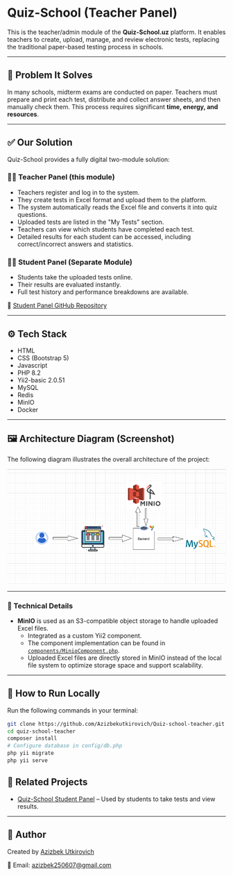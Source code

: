 # Quiz-School (Teacher Panel)

This is the teacher/admin module of the **Quiz-School.uz** platform. It enables teachers to create, upload, manage, and review electronic tests, replacing the traditional paper-based testing process in schools.

---

## 🧩 Problem It Solves

In many schools, midterm exams are conducted on paper. Teachers must prepare and print each test, distribute and collect answer sheets, and then manually check them. This process requires significant **time, energy, and resources**.

---

## ✅ Our Solution

Quiz-School provides a fully digital two-module solution:

### 👨‍🏫 Teacher Panel (this module)
- Teachers register and log in to the system.
- They create tests in Excel format and upload them to the platform.
- The system automatically reads the Excel file and converts it into quiz questions.
- Uploaded tests are listed in the "My Tests" section.
- Teachers can view which students have completed each test.
- Detailed results for each student can be accessed, including correct/incorrect answers and statistics.

### 🧑‍🎓 Student Panel (Separate Module)
- Students take the uploaded tests online.
- Their results are evaluated instantly.
- Full test history and performance breakdowns are available.

🔗 [Student Panel GitHub Repository](https://github.com/Azizbekutkirovich/Quiz-school)

---

## ⚙️ Tech Stack

- HTML
- CSS (Bootstrap 5)
- Javascript
- PHP 8.2
- Yii2-basic 2.0.51
- MySQL
- Redis
- MinIO
- Docker

---

## 🖼️ Architecture Diagram (Screenshot)

The following diagram illustrates the overall architecture of the project:

![Architecture Diagram](web/images/architecture.png)

---

### 🔧 Technical Details

- **MinIO** is used as an S3-compatible object storage to handle uploaded Excel files.
  - Integrated as a custom Yii2 component.
  - The component implementation can be found in [`components/MinioComponent.php`](https://github.com/Azizbekutkirovich/Quiz-school-teacher/blob/main/components/MinioComponent.php).
  - Uploaded Excel files are directly stored in MinIO instead of the local file system to optimize storage space and support scalability.

---

## 🚀 How to Run Locally

Run the following commands in your terminal:

```bash
git clone https://github.com/Azizbekutkirovich/Quiz-school-teacher.git
cd quiz-school-teacher
composer install
# Configure database in config/db.php
php yii migrate
php yii serve

```

## 📁 Related Projects

- [Quiz-School Student Panel](https://github.com/Azizbekutkirovich/Quiz-school) – Used by students to take tests and view results.

---

## 👤 Author

Created by [Azizbek Utkirovich](https://github.com/Azizbekutkirovich)

📧 Email: azizbek250607@gmail.com